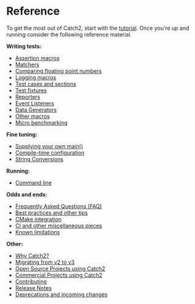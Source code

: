 <a id="top"></a>
# Reference

To get the most out of Catch2, start with the [tutorial](tutorial.md#top).
Once you're up and running consider the following reference material.

**Writing tests:**
* [Assertion macros](assertions.md#top)
* [Matchers](matchers.md#top)
* [Comparing floating point numbers](comparing-floating-point-numbers.md#top)
* [Logging macros](logging.md#top)
* [Test cases and sections](test-cases-and-sections.md#top)
* [Test fixtures](test-fixtures.md#top)
* [Reporters](reporters.md#top)
* [Event Listeners](event-listeners.md#top)
* [Data Generators](generators.md#top)
* [Other macros](other-macros.md#top)
* [Micro benchmarking](benchmarks.md#top)

**Fine tuning:**
* [Supplying your own main()](own-main.md#top)
* [Compile-time configuration](configuration.md#top)
* [String Conversions](tostring.md#top)

**Running:**
* [Command line](command-line.md#top)

**Odds and ends:**
* [Frequently Asked Questions (FAQ)](faq.md#top)
* [Best practices and other tips](usage-tips.md#top)
* [CMake integration](cmake-integration.md#top)
* [CI and other miscellaneous pieces](ci-and-misc.md#top)
* [Known limitations](limitations.md#top)
 
**Other:**
* [Why Catch2?](why-catch.md#top)
* [Migrating from v2 to v3](migrate-v2-to-v3.md#top)
* [Open Source Projects using Catch2](opensource-users.md#top)
* [Commercial Projects using Catch2](commercial-users.md#top)
* [Contributing](contributing.md#top)
* [Release Notes](release-notes.md#top)
* [Deprecations and incoming changes](deprecations.md#top)
